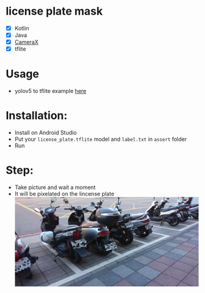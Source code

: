 # license plate mask
- [x] Kotlin
- [x] Java
- [x] [CameraX](https://developer.android.com/training/camerax)
- [x] tflite

# Usage
- yolov5 to tflite example [here](https://github.com/zldrobit/yolov5)

# Installation:
- Install on Android Studio
- Put your `license_plate.tflite` model and `label.txt` in `assert` folder 
- Run

# Step:
- Take picture and wait a moment  
- It will be pixelated on the lincense plate  
![](./doc/demo.jpg )